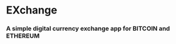 # EXchange
<h3> A simple digital currency exchange app for <strong>BITCOIN</strong> and <strong>ETHEREUM</strong></h3>
